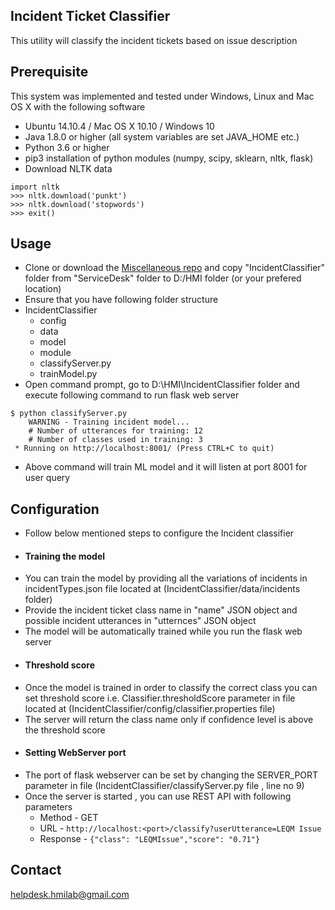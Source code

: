 ## Incident Ticket Classifier
This utility will classify the incident tickets based on issue description

Prerequisite
-----------
This system was implemented and tested under Windows, Linux and Mac OS X with the following software 

+ Ubuntu 14.10.4 / Mac OS X 10.10 / Windows 10
+ Java 1.8.0 or higher (all system variables are set JAVA_HOME etc.)
+ Python 3.6 or higher
+ pip3 installation of python modules (numpy, scipy, sklearn, nltk, flask)
+ Download NLTK data
```
import nltk
>>> nltk.download('punkt')
>>> nltk.download('stopwords')
>>> exit()
```

Usage
-----
+ Clone or download the [Miscellaneous repo](https://github.com/hmi-digital/Miscelleinious) and copy "IncidentClassifier" folder from "ServiceDesk" folder to D:/HMI folder (or your prefered location)
+ Ensure that you have following folder structure
+ IncidentClassifier
	+ config
	+ data
	+ model
	+ module
	+ classifyServer.py
	+ trainModel.py
+ Open command prompt, go to D:\HMI\IncidentClassifier folder and execute following command to run flask web server
```
$ python classifyServer.py
    WARNING - Training incident model...
	# Number of utterances for training: 12
	# Number of classes used in training: 3
 * Running on http://localhost:8001/ (Press CTRL+C to quit) 
```
+ Above command will train ML model and it will listen at port 8001 for user query

Configuration
-------------
+ Follow below mentioned steps to configure the Incident classifier
+ <h4>Training the model</h4>
+ You can train the model by providing all the variations of incidents in incidentTypes.json file located at (IncidentClassifier/data/incidents folder)
+ Provide the incident ticket class name in "name" JSON object and possible incident utterances in "utternces" JSON object
+ The model will be automatically trained while you run the flask web server
+ <h4>Threshold score</h4>
+ Once the model is trained in order to classify the correct class you can set threshold score i.e. Classifier.thresholdScore parameter in file located at (IncidentClassifier/config/classifier.properties file)
+ The server will return the class name only if confidence level is above the threshold score
+ <h4> Setting WebServer port</h4>
+ The port of flask webserver can be set by changing the SERVER_PORT parameter in file (IncidentClassifier/classifyServer.py file , line no 9)
+ Once the server is started , you can use REST API with following parameters
	+ Method - GET
	+ URL - ```http://localhost:<port>/classify?userUtterance=LEQM Issue```
	+ Response - ```{"class": "LEQMIssue","score": "0.71"}```

Contact
-------
helpdesk.hmilab@gmail.com
